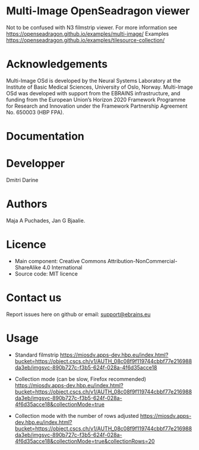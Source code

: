 # Multi-Image OpenSeadragon viewer
Not to be confused with N3 filmstrip viewer. For more information see https://openseadragon.github.io/examples/multi-image/ Examples https://openseadragon.github.io/examples/tilesource-collection/

# Acknowledgements
Multi-Image OSd is developed by the Neural Systems Laboratory at the Institute of Basic Medical Sciences, University of Oslo, Norway. Multi-Image OSd was developed with support from the EBRAINS infrastructure, and funding from the European Union’s Horizon 2020 Framework Programme for Research and Innovation under the Framework Partnership Agreement No. 650003 (HBP FPA).

# Documentation


# Developper
Dmitri Darine

# Authors
 Maja A Puchades, Jan G Bjaalie. 

# Licence
- Main component: Creative Commons Attribution-NonCommercial-ShareAlike 4.0 International
- Source code: MIT licence

# Contact us
Report issues here on github or email: support@ebrains.eu

# Usage
* Standard filmstrip https://miosdv.apps-dev.hbp.eu/index.html?bucket=https://object.cscs.ch/v1/AUTH_08c08f9f119744cbbf77e216988da3eb/imgsvc-890b727c-f3b5-624f-028a-4f6d35acce18

* Collection mode (can be slow, Firefox recommended) https://miosdv.apps-dev.hbp.eu/index.html?bucket=https://object.cscs.ch/v1/AUTH_08c08f9f119744cbbf77e216988da3eb/imgsvc-890b727c-f3b5-624f-028a-4f6d35acce18&collectionMode=true

* Collection mode with the number of rows adjusted https://miosdv.apps-dev.hbp.eu/index.html?bucket=https://object.cscs.ch/v1/AUTH_08c08f9f119744cbbf77e216988da3eb/imgsvc-890b727c-f3b5-624f-028a-4f6d35acce18&collectionMode=true&collectionRows=20
